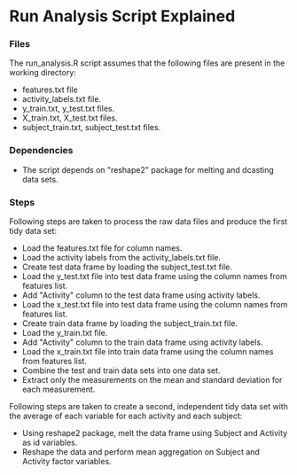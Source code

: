 Run Analysis Script Explained
========================================================

### Files
The run_analysis.R script assumes that the following files are present in the working directory:
* features.txt file
* activity_labels.txt file.
* y_train.txt, y_test.txt files.
* X_train.txt, X_test.txt files.
* subject_train.txt, subject_test.txt files.

### Dependencies
* The script depends on "reshape2" package for melting and dcasting data sets.

### Steps

Following steps are taken to process the raw data files and produce the first tidy data set:
* Load the features.txt file for column names.
* Load the activity labels from the activity_labels.txt file.
* Create test data frame by loading the subject_test.txt file.
* Load the y_test.txt file into test data frame using the column names from features list.
* Add "Activity" column to the test data frame using activity labels.  
* Load the x_test.txt file into test data frame using the column names from features list.  
* Create train data frame by loading the subject_train.txt file.
* Load the y_train.txt file.
* Add "Activity" column to the train data frame using activity labels.
* Load the x_train.txt file into train data frame using the column names from features list.
* Combine the test and train data sets into one data set.
* Extract only the measurements on the mean and standard deviation for each measurement.

Following steps are taken to create a second, independent tidy data set with the average of each variable for each activity and each subject:
  * Using reshape2 package, melt the data frame using Subject and Activity as id variables.
  * Reshape the data and perform mean aggregation on Subject and Activity factor variables.
